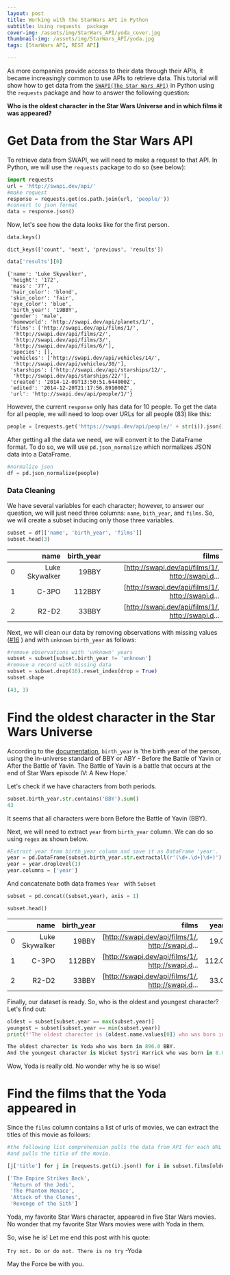 ```yaml
---
layout: post
title: Working with the StarWars API in Python
subtitle: Using requests  package 
cover-img: /assets/img/StarWars_API/yoda_cover.jpg
thumbnail-img: /assets/img/StarWars_API/yoda.jpg
tags: [StarWars API, REST API]

---
```


As more companies provide access to their data through their APIs, it became increasingly common to use APIs to retrieve data. This tutorial will show how to get data from the [`SWAPI(The Star Wars API)`](https://swapi.dev/documentation) in Python using the `requests` package and how to answer the following question: 

**Who is the oldest character in the Star Wars Universe and in which films it was appeared?**

#  Get Data from the Star Wars API 

To retrieve data from SWAPI, we will need to make a request to that API. In Python, we will use the `requests` package to do so (see below): 

```python
import requests
url = 'http://swapi.dev/api/'
#make request 
response = requests.get(os.path.join(url, 'people/'))
#convert to json format 
data = response.json()
```



Now, let's see how the data looks like for the first person. 

```python
data.keys()
```

`dict_keys(['count', 'next', 'previous', 'results'])`

```python
data['results'][0]
```

```python
{'name': 'Luke Skywalker',
 'height': '172',
 'mass': '77',
 'hair_color': 'blond',
 'skin_color': 'fair',
 'eye_color': 'blue',
 'birth_year': '19BBY',
 'gender': 'male',
 'homeworld': 'http://swapi.dev/api/planets/1/',
 'films': ['http://swapi.dev/api/films/1/',
  'http://swapi.dev/api/films/2/',
  'http://swapi.dev/api/films/3/',
  'http://swapi.dev/api/films/6/'],
 'species': [],
 'vehicles': ['http://swapi.dev/api/vehicles/14/',
  'http://swapi.dev/api/vehicles/30/'],
 'starships': ['http://swapi.dev/api/starships/12/',
  'http://swapi.dev/api/starships/22/'],
 'created': '2014-12-09T13:50:51.644000Z',
 'edited': '2014-12-20T21:17:56.891000Z',
 'url': 'http://swapi.dev/api/people/1/'}
```

However, the current `response` only has data for 10 people. To get the data for all people, we will need to loop over URLs for all people (83) like this:  

```python
people = [requests.get('https://swapi.dev/api/people/' + str(i)).json() for i in range(1, 84)]
```

 After getting all the data we need, we will convert it to the DataFrame format. To do so, we will use `pd.json_normalize` which normalizes JSON data into a DataFrame. 

```python
#normalize json 
df = pd.json_normalize(people)
```

### Data Cleaning

We have several variables for each character;  however, to answer our question, we will just need three columns: `name`, `bith_year`, and `films`. So, we will create a subset inducing only those  three variables. 

```python
subset = df[['name', 'birth_year', 'films']]
subset.head(3)
```

|      |           name | birth_year |                                             films |
| ---: | -------------: | ---------: | ------------------------------------------------: |
|    0 | Luke Skywalker |      19BBY | [http://swapi.dev/api/films/1/, http://swapi.d... |
|    1 |          C-3PO |     112BBY | [http://swapi.dev/api/films/1/, http://swapi.d... |
|    2 |          R2-D2 |      33BBY | [http://swapi.dev/api/films/1/, http://swapi.d... |

Next, we will clean our data by removing observations with missing values ([#16](https://swapi.dev/api/people/17/) ) and with `unknown` `birth_year` as follows: 

```python
#remove observations with 'unknown' years 
subset = subset[subset.birth_year != 'unknown']
#remove a record with missing data 
subset = subset.drop(16).reset_index(drop = True)
subset.shape
```

```python
(43, 3)
```

# Find the oldest character in the Star Wars Universe

According to the [documentation](https://swapi.dev/documentation), `birth_year` is 'the birth year of the person, using the in-universe standard of BBY or ABY - Before the Battle of Yavin or After the Battle of Yavin. The Battle of Yavin is a battle that occurs at the end of Star Wars episode IV: A New Hope.'

Let's check if we have characters from both periods. 

```python
subset.birth_year.str.contains('BBY').sum()
43
```

It seems that all characters were born Before the Battle of Yavin (BBY). 

Next, we will need to extract `year` from `birth_year` column. We can do so using `regex` as shown below. 

```python
#Extract year from birth_year column and save it as DataFrame 'year'. 
year = pd.DataFrame(subset.birth_year.str.extractall(r'(\d+.\d+|\d+)').astype(float)) 
year = year.droplevel(1)
year.columns = ['year']
```

And concatenate both data frames `Year ` with `Subset`

```python
subset = pd.concat((subset,year), axis = 1)

subset.head()
```

|      |           name | birth_year |                                             films |  year |
| ---: | -------------: | ---------: | ------------------------------------------------: | ----: |
|    0 | Luke Skywalker |      19BBY | [http://swapi.dev/api/films/1/, http://swapi.d... |  19.0 |
|    1 |          C-3PO |     112BBY | [http://swapi.dev/api/films/1/, http://swapi.d... | 112.0 |
|    2 |          R2-D2 |      33BBY | [http://swapi.dev/api/films/1/, http://swapi.d... |  33.0 |

Finally, our dataset is ready. So, who is the oldest  and youngest character? Let's find out: 

```python
oldest = subset[subset.year == max(subset.year)]
youngest = subset[subset.year == min(subset.year)] 
print(f'The oldest charecter is {oldest.name.values[0]} who was born in {oldest.year.values[0]} BBY. \nAnd the youngest character is {youngest.name.values[0]} who was born in {youngest.year.values[0]} BBY.')
```

```python
The oldest charecter is Yoda who was born in 896.0 BBY. 
And the youngest character is Wicket Systri Warrick who was born in 8.0 BBY.
```

Wow, Yoda is really old. No wonder why he is so wise! 

# Find the films that the Yoda appeared in

Since the `films` column contains a list of urls of movies, we can extract the titles of this movie as follows: 

```python
#the following list comprehension pulls the data from API for each URL in the films column, converts it to JSON format, 
#and pulls the title of the movie. 

[j['title'] for j in [requests.get(i).json() for i in subset.films[oldest.index.values[0]]]]
```

```python
['The Empire Strikes Back',
 'Return of the Jedi',
 'The Phantom Menace',
 'Attack of the Clones',
 'Revenge of the Sith']
```

Yoda, my favorite Star Wars character, appeared in five Star Wars movies. No wonder that my favorite Star Wars movies were with Yoda in them. 

So, wise he is! Let me end this post with his quote: 

`Try not. Do or do not. There is no try` -Yoda

May the Force be with you. 